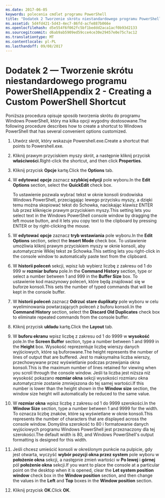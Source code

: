 ```yaml
---
ms.date: 2017-06-05
keywords: polecenia cmdlet programu PowerShell
title: "Dodatek 2 Tworzenie skrótu niestandardowego programu PowerShell"
ms.assetid: 5d4fd421-5d43-4ec7-86fd-acfe887b066e
ms.openlocfilehash: d5e554f6f062fc5bf1beddd2aca1acf0b93d2133
ms.sourcegitcommit: d6ab9ab5909ed59cce4ce30e29457e0e75c7ac12
ms.translationtype: MT
ms.contentlocale: pl-PL
ms.lasthandoff: 09/08/2017
---
```

# <a name="appendix-2---creating-a-custom-powershell-shortcut"></a><span data-ttu-id="62673-103">Dodatek 2 — Tworzenie skrótu niestandardowego programu PowerShell</span><span class="sxs-lookup"><span data-stu-id="62673-103">Appendix 2 - Creating a Custom PowerShell Shortcut</span></span>
<span data-ttu-id="62673-104">Poniższa procedura opisuje sposób tworzenia skrótu do programu Windows PowerShell, który ma kilka opcji wygodny dostosowane.</span><span class="sxs-lookup"><span data-stu-id="62673-104">The following procedure describes how to create a shortcut to Windows PowerShell that has several convenient options customized.</span></span>

1. <span data-ttu-id="62673-105">Utwórz skrót, który wskazuje Powershell.exe.</span><span class="sxs-lookup"><span data-stu-id="62673-105">Create a shortcut that points to Powershell.exe.</span></span>

2. <span data-ttu-id="62673-106">Kliknij prawym przyciskiem myszy skrót, a następnie kliknij przycisk **właściwości**.</span><span class="sxs-lookup"><span data-stu-id="62673-106">Right-click the shortcut, and then click **Properties**.</span></span>

3. <span data-ttu-id="62673-107">Kliknij przycisk **Opcje** kartę.</span><span class="sxs-lookup"><span data-stu-id="62673-107">Click the **Options** tab.</span></span>

4. <span data-ttu-id="62673-108">W **edytować opcje** zaznacz **szybkiej edycji** pole wyboru.</span><span class="sxs-lookup"><span data-stu-id="62673-108">In the **Edit Options** section, select the **QuickEdit** check box.</span></span>

    <span data-ttu-id="62673-109">To ustawienie pozwala wybrać tekst w oknie konsoli środowiska Windows PowerShell, przeciągając lewego przycisku myszy, a dzięki temu można skopiować tekst do Schowka, naciskając klawisz ENTER lub przez kliknięcie prawym przyciskiem myszy.</span><span class="sxs-lookup"><span data-stu-id="62673-109">This setting lets you select text in the Windows PowerShell console window by dragging the left mouse button, and it lets you copy text to the clipboard by pressing ENTER or by right-clicking the mouse.</span></span>

5. <span data-ttu-id="62673-110">W **edytować opcje** zaznacz **tryb wstawiania** pole wyboru.</span><span class="sxs-lookup"><span data-stu-id="62673-110">In the **Edit Options** section, select the **Insert Mode** check box.</span></span> <span data-ttu-id="62673-111">To ustawienie umożliwia kliknij prawym przyciskiem myszy w oknie konsoli, aby automatycznie Wklej tekst ze Schowka.</span><span class="sxs-lookup"><span data-stu-id="62673-111">This setting lets you right-click in the console window to automatically paste text from the clipboard.</span></span>

6. <span data-ttu-id="62673-112">W **historii poleceń** sekcji, wpisz lub wybierz liczbę z zakresu od 1 do 999 w **rozmiar buforu** pole.</span><span class="sxs-lookup"><span data-stu-id="62673-112">In the **Command History** section, type or select a number between 1 and 999 in the **Buffer Size** box.</span></span> <span data-ttu-id="62673-113">To ustawienie kod maszynowy poleceń, które będą znajdować się w buforze konsoli.</span><span class="sxs-lookup"><span data-stu-id="62673-113">This sets the number of typed commands that will be kept in the console buffer.</span></span>

7. <span data-ttu-id="62673-114">W **historii poleceń** zaznacz **Odrzuć stare duplikaty** pole wyboru w celu wyeliminowania powtarzających poleceń z buforu konsoli.</span><span class="sxs-lookup"><span data-stu-id="62673-114">In the **Command History** section, select the **Discard Old Duplicates** check box to eliminate repeated commands from the console buffer.</span></span>

8. <span data-ttu-id="62673-115">Kliknij przycisk **układu** kartę.</span><span class="sxs-lookup"><span data-stu-id="62673-115">Click the **Layout** tab.</span></span>

9. <span data-ttu-id="62673-116">W **buforu ekranu** wpisz liczbę z zakresu od 1 do 9999 w **wysokość** pole.</span><span class="sxs-lookup"><span data-stu-id="62673-116">In the **Screen Buffer** section, type a number between 1 and 9999 in the **Height** box.</span></span> <span data-ttu-id="62673-117">Wysokość reprezentuje liczbę wierszy danych wyjściowych, które są buforowane.</span><span class="sxs-lookup"><span data-stu-id="62673-117">The height represents the number of lines of output that are buffered.</span></span> <span data-ttu-id="62673-118">Jest to maksymalna liczba wierszy, przechowywane przez wyświetlanie podczas przewijania okna konsoli.</span><span class="sxs-lookup"><span data-stu-id="62673-118">This is the maximum number of lines retained for viewing when you scroll through the console window.</span></span> <span data-ttu-id="62673-119">Jeśli ta liczba jest niższa niż wysokość pokazano **rozmiar okna** sekcji wysokości rozmiaru okna automatycznie zostanie zmniejszona do tej samej wartości.</span><span class="sxs-lookup"><span data-stu-id="62673-119">If this number is lower than the height shown in the **Window size** section, the window size height will automatically be reduced to the same value.</span></span>

10. <span data-ttu-id="62673-120">W **rozmiar okna** wpisz liczbę z zakresu od 1 do 9999 szerokości.</span><span class="sxs-lookup"><span data-stu-id="62673-120">In the **Window Size** section, type a number between 1 and 9999 for the width.</span></span> <span data-ttu-id="62673-121">To oznacza liczbę znaków, które są wyświetlane w oknie konsoli.</span><span class="sxs-lookup"><span data-stu-id="62673-121">This represents the number of characters that are displayed across the console window.</span></span> <span data-ttu-id="62673-122">Domyślna szerokość to 80 i formatowanie danych wyjściowych programu Windows PowerShell jest przeznaczony dla tej szerokości.</span><span class="sxs-lookup"><span data-stu-id="62673-122">The default width is 80, and Windows PowerShell's output formatting is designed for this width.</span></span>

11. <span data-ttu-id="62673-123">Jeśli chcesz umieścić konsoli w określonym punkcie na pulpicie, gdy jest otwarta, wyczyść **wybór pozycji okna przez system** pole wyboru w **położenie okna** sekcji, a następnie zmień wartości w  **Po lewej** i **górnej** pól **położenie okna** sekcji.</span><span class="sxs-lookup"><span data-stu-id="62673-123">If you want to place the console at a particular point on the desktop when it is opened, clear the **Let system position window** check box in the **Window position** section, and then change the values in the **Left** and **Top** boxes in the **Window position** section.</span></span>

12. <span data-ttu-id="62673-124">Kliknij przycisk **OK**.</span><span class="sxs-lookup"><span data-stu-id="62673-124">Click **OK**.</span></span>

